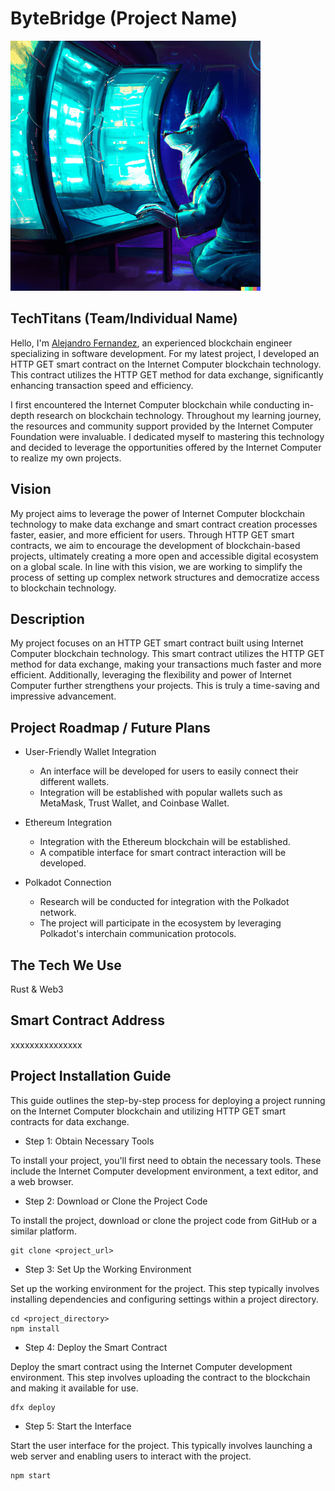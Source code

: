 # ByteBridge (Project Name)

![Team Logo](https://github.com/Rise-In/example_readMe/blob/main/Example_logo%20.png)

## TechTitans (Team/Individual Name)

Hello, I'm [Alejandro Fernandez](https://linkedin.com), an experienced blockchain engineer specializing in software development. For my latest project, I developed an HTTP GET smart contract on the Internet Computer blockchain technology. This contract utilizes the HTTP GET method for data exchange, significantly enhancing transaction speed and efficiency.

I first encountered the Internet Computer blockchain while conducting in-depth research on blockchain technology. Throughout my learning journey, the resources and community support provided by the Internet Computer Foundation were invaluable. I dedicated myself to mastering this technology and decided to leverage the opportunities offered by the Internet Computer to realize my own projects.

## Vision

My project aims to leverage the power of Internet Computer blockchain technology to make data exchange and smart contract creation processes faster, easier, and more efficient for users. Through HTTP GET smart contracts, we aim to encourage the development of blockchain-based projects, ultimately creating a more open and accessible digital ecosystem on a global scale. In line with this vision, we are working to simplify the process of setting up complex network structures and democratize access to blockchain technology.

## Description

My project focuses on an HTTP GET smart contract built using Internet Computer blockchain technology. This smart contract utilizes the HTTP GET method for data exchange, making your transactions much faster and more efficient. Additionally, leveraging the flexibility and power of Internet Computer further strengthens your projects. This is truly a time-saving and impressive advancement.

## Project Roadmap / Future Plans

- User-Friendly Wallet Integration
   * An interface will be developed for users to easily connect their different wallets.
   * Integration will be established with popular wallets such as MetaMask, Trust Wallet, and Coinbase Wallet.

- Ethereum Integration
    * Integration with the Ethereum blockchain will be established.
    * A compatible interface for smart contract interaction will be developed.

- Polkadot Connection
    * Research will be conducted for integration with the Polkadot network.
    * The project will participate in the ecosystem by leveraging Polkadot's interchain communication protocols. 

## The Tech We Use

Rust & Web3

## Smart Contract Address

xxxxxxxxxxxxxxx

## Project Installation Guide

This guide outlines the step-by-step process for deploying a project running on the Internet Computer blockchain and utilizing HTTP GET smart contracts for data exchange.

* Step 1: Obtain Necessary Tools

To install your project, you'll first need to obtain the necessary tools. These include the Internet Computer development environment, a text editor, and a web browser.

* Step 2: Download or Clone the Project Code

To install the project, download or clone the project code from GitHub or a similar platform.

```
git clone <project_url>
```

* Step 3: Set Up the Working Environment

Set up the working environment for the project. This step typically involves installing dependencies and configuring settings within a project directory.

```
cd <project_directory>
npm install
```

* Step 4: Deploy the Smart Contract

Deploy the smart contract using the Internet Computer development environment. This step involves uploading the contract to the blockchain and making it available for use.

```
dfx deploy
```

* Step 5: Start the Interface

Start the user interface for the project. This typically involves launching a web server and enabling users to interact with the project.

```
npm start
```
